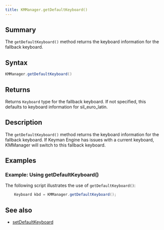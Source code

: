 ```yaml
---
title: KMManager.getDefaultKeyboard()
---
```


## Summary
The `getDefaultKeyboard()` method returns the keyboard information for the fallback keyboard.

## Syntax
```java
KMManager.getDefaultKeyboard()
```

## Returns
Returns `Keyboard` type for the fallback keyboard. If not specified, this defaults to keyboard information for sil_euro_latin.

## Description
The `getDefaultKeyboard()` method returns the keyboard information for the fallback keyboard. If Keyman Engine
has issues with a current keyboard, KMManager will switch to this fallback keyboard.

## Examples

### Example: Using getDefaultKeyboard()
The following script illustrates the use of `getDefaultKeyboard()`: 
```java
    Keyboard kbd = KMManager.getDefaultKeyboard();
```

## See also
* [setDefaultKeyboard](setDefaultKeyboard)
